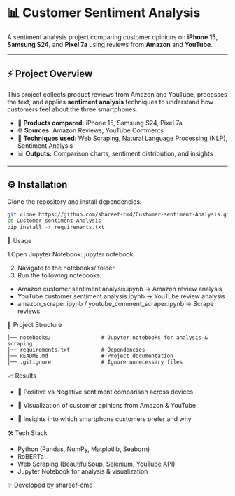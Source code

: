 # 📊 Customer Sentiment Analysis  

A sentiment analysis project comparing customer opinions on **iPhone 15**, **Samsung S24**, and **Pixel 7a** using reviews from **Amazon** and **YouTube**.  

---

## ⚡ Project Overview  
This project collects product reviews from Amazon and YouTube, processes the text, and applies **sentiment analysis** techniques to understand how customers feel about the three smartphones.  

- 📱 **Products compared:** iPhone 15, Samsung S24, Pixel 7a  
- 🌐 **Sources:** Amazon Reviews, YouTube Comments  
- 🧠 **Techniques used:** Web Scraping, Natural Language Processing (NLP), Sentiment Analysis  
- 📊 **Outputs:** Comparison charts, sentiment distribution, and insights  

---

## ⚙️ Installation

Clone the repository and install dependencies:

```bash
git clone https://github.com/shareef-cmd/Customer-sentiment-Analysis.git
cd Customer-sentiment-Analysis
pip install -r requirements.txt
```

🚀 Usage

1.Open Jupyter Notebook:
   jupyter notebook
   
2. Navigate to the notebooks/ folder.
3. Run the following notebooks:

-  Amazon customer sentiment analysis.ipynb → Amazon review analysis
-  YouTube customer sentiment analysis.ipynb → YouTube review analysis
-  amazon_scraper.ipynb / youtube_comment_scraper.ipynb → Scrape reviews

📂 Project Structure
```Customer-sentiment-Analysis/
│── notebooks/                # Jupyter notebooks for analysis & scraping
│── requirements.txt          # Dependencies
│── README.md                 # Project documentation
│── .gitignore                # Ignore unnecessary files
```

📈 Results
- 🔹 Positive vs Negative sentiment comparison across devices

- 🔹 Visualization of customer opinions from Amazon & YouTube

- 🔹 Insights into which smartphone customers prefer and why


🛠️ Tech Stack

- Python (Pandas, NumPy, Matplotlib, Seaborn)
- RoBERTa
- Web Scraping (BeautifulSoup, Selenium, YouTube API)
- Jupyter Notebook for analysis & visualization

✨ Developed by shareef-cmd
